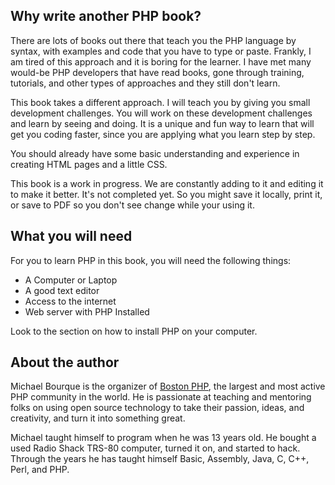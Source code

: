 ## Why write another PHP book?
There are lots of books out there that teach you the PHP language by syntax, with examples and code that you have to type or paste. Frankly, I am tired of this approach and it is boring for the learner. I have met many would-be PHP developers that have read books, gone through training, tutorials, and other types of approaches and they still don't learn.
 
This book takes a different approach. I will teach you by giving you small development challenges. You will work on these development challenges and learn by seeing and doing. It is a unique and fun way to learn that will get you coding faster, since you are applying what you learn step by step.

You should already have some basic understanding and experience in creating HTML pages and a little CSS.

This book is a work in progress. We are constantly adding to it and editing it to make it better. It's not completed yet. So you might save it locally, print it, or save to PDF so you don't see change while your using it.

## What you will need
For you to learn PHP in this book, you will need the following things:

- A Computer or Laptop
- A good text editor
- Access to the internet
- Web server with PHP Installed

Look to the section on how to install PHP on your computer.

## About the author
Michael Bourque is the organizer of [Boston PHP](http://www.bostonphp.org), the largest and most active PHP community in the world. He is passionate at teaching and mentoring folks on using open source technology to take their passion, ideas, and creativity, and turn it into something great.

Michael taught himself to program when he was 13 years old. He bought a used Radio Shack TRS-80 computer, turned it on, and started to hack. Through the years he has taught himself Basic, Assembly, Java, C, C++, Perl, and PHP.